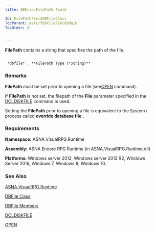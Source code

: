 ```yaml
---
title: DBFile.FilePath Field

Id: FilePathFieldDBFileClass
TocParent: aerLrfDbFileFieldsMain
TocOrder: 2


---
```


<span> **FilePath** </span> contains a string that specifies the path of the file. 

```

 *dbfile* . **FilePath Type (*String)** 
```

### Remarks
**FilePath** must be set prior to opening a file <span class="GramE">(see</span>[OPEN](OPEN.html) command). 

If **FilePath** is not set, the filepath of the **File** parameter specified in the [DCLDISKFILE](DCLDISKFILE.html) command is used. 

Setting the **FilePath** prior to opening a file is equivalent to the System i process called **override database file** . 

### Requirements
**Namespace:** ASNA.VisualRPG.Runtime 

**Assembly:** ASNA Encore RPG Runtime (in ASNA.VisualRPG.Runtime.dll) 

**Platforms:** Windows server 2012, Windows server 2012 R2, Windows Server 2016, Windows 7, Windows 8, Windows 10. 

### See Also
[ASNA.VisualRPG.Runtime](aerLrfRuntimeNamespace.html)

[DBFile Class](aerLrfDBFileClass.html)

[DBFile Members](aerLrfDBFileMembers.html)

[DCLDISKFILE](DCLDISKFILE.html)

[OPEN](OPEN.html) 
